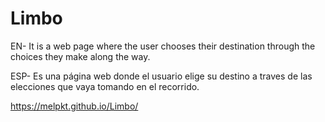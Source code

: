 # Limbo
EN- It is a web page where the user chooses their destination through the choices they make along the way.

ESP- Es una página web donde el usuario elige su destino a traves de las elecciones que vaya tomando en el recorrido.

 https://melpkt.github.io/Limbo/
